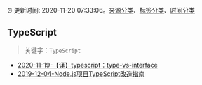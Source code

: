 :alarm_clock: 更新时间: 2020-11-20 07:33:06。[来源分类](../README.md)、[标签分类](../TAGS.md)、[时间分类](../TIMELINE.md)

## TypeScript


> 关键字：`TypeScript`



- [2020-11-19-【译】typescript：type-vs-interface](https://juejin.im/post/6897089356457541640) 
- [2019-12-04-Node.js项目TypeScript改造指南](https://juejin.im/post/5de4867f51882573135415dd) 